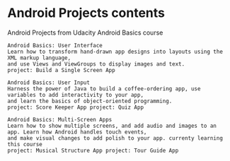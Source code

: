# Android Projects contents
Android Projects from Udacity Android Basics course

    Android Basics: User Interface
    Learn how to transform hand-drawn app designs into layouts using the XML markup language, 
    and use Views and ViewGroups to display images and text.
    project: Build a Single Screen App
    
    Android Basics: User Input
    Harness the power of Java to build a coffee-ordering app, use variables to add interactivity to your app, 
    and learn the basics of object-oriented programming.
    project: Score Keeper App project: Quiz App
    
    Android Basics: Multi-Screen Apps
    Learn how to show multiple screens, and add audio and images to an app. Learn how Android handles touch events, 
    and make visual changes to add polish to your app. currenty learning this course
    project: Musical Structure App project: Tour Guide App 
